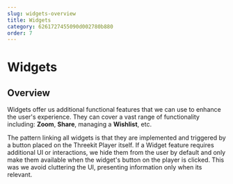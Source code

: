 ```yaml
---
slug: widgets-overview
title: Widgets
category: 6261727455090d002780b880
order: 7
---
```


# Widgets

## Overview

Widgets offer us additional functional features that we can use to enhance the user's experience. They can cover a vast range of functionality including: **Zoom**, **Share**, managing a **Wishlist**, etc.

The pattern linking all widgets is that they are implemented and triggered by a button placed on the Threekit Player itself. If a Widget feature requires additional UI or interactions, we hide them from the user by default and only make them available when the widget's button on the player is clicked. This was we avoid cluttering the UI, presenting information only when its relevant.

